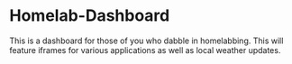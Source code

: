 # Homelab-Dashboard
This is a dashboard for those of you who dabble in homelabbing. This will feature iframes for various applications as well as local weather updates. 
